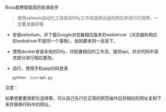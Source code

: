 Boss直聘智能简历投递助手

> 使用seleium自动化工具结合Dify工作流选择合适的岗位并进行打招呼。一定要准备好哦

- 安装selenium，并下载Google浏览器相应版本的webdriver（浏览器和相应的webdriver不是同一个事物），放到脚本同一目录下。
- 使用docker安装本地的Dify，并配置相应的工作流，提供api，并对代码中请求部分进行相应更改。
- 运行，使用手机app扫码登录

  ```
  python .\script.py
  ```

注意：

如果想要更改职位选择等，可以自己先行在正常的网页操作后将相应的网址复制下来并替换代码中的网址。
